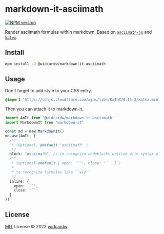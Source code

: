 # markdown-it-asciimath

[![NPM version](https://img.shields.io/npm/v/@widcardw/markdown-it-asciimath?color=a1b858&label=)](https://www.npmjs.com/package/@widcardw/markdown-it-asciimath)

Render asciimath formulas within markdown. Based on [`asciimath-js`](https://github.com/zmx0142857/asciimathml) and [`katex`](https://katex.org). 

## Install

```sh
npm install -D @widcardw/markdown-it-asciimath
```

## Usage

Don't forget to add style to your CSS entry.

```css
@import 'https://cdnjs.cloudflare.com/ajax/libs/KaTeX/0.15.3/katex.min.css';
```

Then you can attach it to markdown-it. 

```ts
import AmIt from '@widcardw/markdown-it-asciimath'
import MarkdownIt from 'markdown-it'

const md = new MarkdownIt()
md.use(AmIt, {
  /**
   * (Optional, @default 'asciimath' )
   */
  block: 'asciimath', // to recognize codeblocks written with syntax of asciimath
  /**
   * (Optional @default { open: '``', close: '``' } )
   *
   * to recognize formulas like ``x/y``
   */
  inline: {
    open: '``',
    close: '``'
  }
})
```

## License

[MIT](./LICENSE) License © 2022 [widcardw](https://github.com/widcardw)
